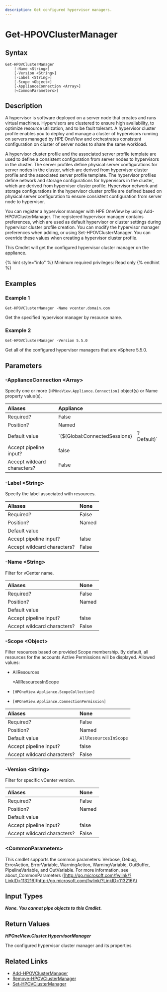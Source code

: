 ```yaml
---
description: Get configured hypervisor managers.
---
```


# Get-HPOVClusterManager

## Syntax

```text
Get-HPOVClusterManager
    [-Name <String>]
    [-Version <String>]
    [-Label <String>]
    [-Scope <Object>]
    [-ApplianceConnection <Array>]
    [<CommonParameters>]
```

## Description

A hypervisor is software deployed on a server node that creates and runs virtual machines. Hypervisors are clustered to ensure high availability, to optimize resource utilization, and to be fault tolerant. A hypervisor cluster profile enables you to deploy and manage a cluster of hypervisors running on servers managed by HPE OneView and orchestrates consistent configuration on cluster of server nodes to share the same workload.

A hypervisor cluster profile and the associated server profile template are used to define a consistent configuration from server nodes to hypervisors in the cluster. The server profiles define physical server configurations for server nodes in the cluster, which are derived from hypervisor cluster profile and the associated server profile template. The hypervisor profiles define network and storage configurations for hypervisors in the cluster, which are derived from hypervisor cluster profile. Hypervisor network and storage configurations in the hypervisor cluster profile are defined based on physical server configuration to ensure consistent configuration from server node to hypervisor.

You can register a hypervisor manager with HPE OneView by using Add-HPOVClusterManager. The registered hypervisor manager contains preferences, which are used as default hypervisor or cluster settings during hypervisor cluster profile creation. You can modify the hypervisor manager preferences when adding, or using Set-HPOVClusterManager. You can override these values when creating a hypervisor cluster profile.

This Cmdlet will get the configured hypervisor cluster manager on the appliance.

{% hint style="info" %}
Minimum required privileges: Read only
{% endhint %}

## Examples

### Example 1

```text
Get-HPOVClusterManager -Name vcenter.domain.com
```

Get the specified hypervisor manager by resource name.

### Example 2

```text
Get-HPOVClusterManager -Version 5.5.0
```

Get all of the configured hypervisor managers that are vSphere 5.5.0.

## Parameters

### -ApplianceConnection &lt;Array&gt;

Specify one or more `[HPOneView.Appliance.Connection]` object\(s\) or Name property value\(s\).

| Aliases | Appliance |  |
| :--- | :--- | :--- |
| Required? | False |  |
| Position? | Named |  |
| Default value | \`\(${Global:ConnectedSessions} | ? Default\)\` |
| Accept pipeline input? | false |  |
| Accept wildcard characters? | False |  |

### -Label &lt;String&gt;

Specify the label associated with resources.

| Aliases | None |
| :--- | :--- |
| Required? | False |
| Position? | Named |
| Default value |  |
| Accept pipeline input? | false |
| Accept wildcard characters? | False |

### -Name &lt;String&gt;

Filter for vCenter name.

| Aliases | None |
| :--- | :--- |
| Required? | False |
| Position? | Named |
| Default value |  |
| Accept pipeline input? | false |
| Accept wildcard characters? | False |

### -Scope &lt;Object&gt;

Filter resources based on provided Scope membership. By default, all resources for the accounts Active Permissions will be displayed. Allowed values:

* AllResources

  \*AllResourcesInScope

* `[HPOneView.Appliance.ScopeCollection]`
* `[HPOneView.Appliance.ConnectionPermission]`

| Aliases | None |
| :--- | :--- |
| Required? | False |
| Position? | Named |
| Default value | `AllResourcesInScope` |
| Accept pipeline input? | false |
| Accept wildcard characters? | False |

### -Version &lt;String&gt;

Filter for specific vCenter version.

| Aliases | None |
| :--- | :--- |
| Required? | False |
| Position? | Named |
| Default value |  |
| Accept pipeline input? | false |
| Accept wildcard characters? | False |

### &lt;CommonParameters&gt;

This cmdlet supports the common parameters: Verbose, Debug, ErrorAction, ErrorVariable, WarningAction, WarningVariable, OutBuffer, PipelineVariable, and OutVariable. For more information, see about\_CommonParameters \([http://go.microsoft.com/fwlink/?LinkID=113216](http://go.microsoft.com/fwlink/?LinkID=113216)\)

## Input Types

_**None. You cannot pipe objects to this Cmdlet.**_

## Return Values

_**HPOneView.Cluster.HypervisorManager**_

The configured hypervisor cluster manager and its properties

## Related Links

* [Add-HPOVClusterManager](add-hpovclustermanager.md)
* [Remove-HPOVClusterManager](remove-hpovclustermanager.md)
* [Set-HPOVClusterManager](set-hpovclustermanager.md)

